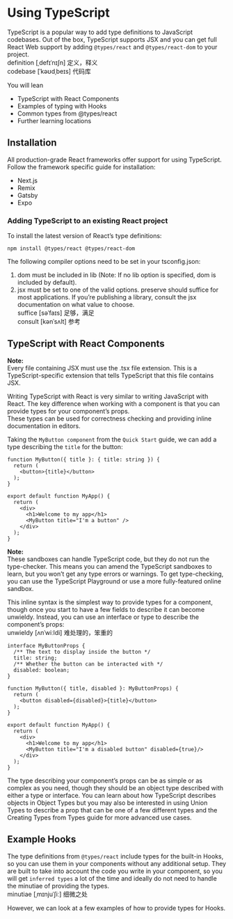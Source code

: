 # Using TypeScript
TypeScript is a popular way to add type definitions to JavaScript codebases. Out of the box, TypeScript supports JSX and you can get full React Web support by adding `@types/react` and `@types/react-dom` to your project.\
definition [ˌdefɪˈnɪʃn] 定义，释义\
codebase [ˈkəʊdˌbeɪs] 代码库

You will lean
- TypeScript with React Components
- Examples of typing with Hooks
- Common types from @types/react
- Further learning locations

## Installation
All production-grade React frameworks offer support for using TypeScript. Follow the framework specific guide for installation:

- Next.js
- Remix
- Gatsby
- Expo

### Adding TypeScript to an existing React project
To install the latest version of React’s type definitions:
```
npm install @types/react @types/react-dom
```
The following compiler options need to be set in your tsconfig.json:

1. dom must be included in lib (Note: If no lib option is specified, dom is included by default).
2. jsx must be set to one of the valid options. preserve should suffice for most applications. If you’re publishing a library, consult the jsx documentation on what value to choose.\
suffice [səˈfaɪs] 足够，满足\
consult [kənˈsʌlt] 参考

## TypeScript with React Components
**Note:**\
Every file containing JSX must use the .tsx file extension. This is a TypeScript-specific extension that tells TypeScript that this file contains JSX.

Writing TypeScript with React is very similar to writing JavaScript with React. The key difference when working with a component is that you can provide types for your component’s props.\
These types can be used for correctness checking and providing inline documentation in editors.

Taking the `MyButton component` from the `Quick Start` guide, we can add a type describing the `title` for the button:
```
function MyButton({ title }: { title: string }) {
  return (
    <button>{title}</button>
  );
}

export default function MyApp() {
  return (
    <div>
      <h1>Welcome to my app</h1>
      <MyButton title="I'm a button" />
    </div>
  );
}
```
**Note:**\
These sandboxes can handle TypeScript code, but they do not run the type-checker. This means you can amend the TypeScript sandboxes to learn, but you won’t get any type errors or warnings. To get type-checking, you can use the TypeScript Playground or use a more fully-featured online sandbox.

This inline syntax is the simplest way to provide types for a component, though once you start to have a few fields to describe it can become unwieldy. Instead, you can use an interface or type to describe the component’s props:\
unwieldy [ʌnˈwiːldi] 难处理的，笨重的
```
interface MyButtonProps {
  /** The text to display inside the button */
  title: string;
  /** Whether the button can be interacted with */
  disabled: boolean;
}

function MyButton({ title, disabled }: MyButtonProps) {
  return (
    <button disabled={disabled}>{title}</button>
  );
}

export default function MyApp() {
  return (
    <div>
      <h1>Welcome to my app</h1>
      <MyButton title="I'm a disabled button" disabled={true}/>
    </div>
  );
}
```
The type describing your component’s props can be as simple or as complex as you need, though they should be an object type described with either a type or interface. You can learn about how TypeScript describes objects in Object Types but you may also be interested in using Union Types to describe a prop that can be one of a few different types and the Creating Types from Types guide for more advanced use cases.

## Example Hooks
The type definitions from `@types/react` include types for the built-in Hooks, so you can use them in your components without any additional setup. They are built to take into account the code you write in your component, so you will get `inferred types` a lot of the time and ideally do not need to handle the minutiae of providing the types.\
minutiae [ˌmɪnjuˈʃiː] 细微之处

However, we can look at a few examples of how to provide types for Hooks.

